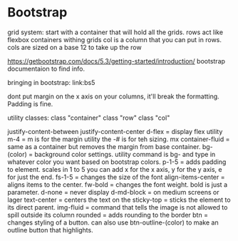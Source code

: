 # Bootstrap
grid system: 
start with a container that will hold all the grids.
rows act like flexbox containers withing grids
col is a column that you can put in rows. cols are sized on a base 12 to take up the row

https://getbootstrap.com/docs/5.3/getting-started/introduction/
bootstrap documentaion to find info.

bringing in bootstrap:
link:bs5

dont put margin on the x axis on your columns, it'll break the formatting. Padding is fine.

utility classes:
class "container"
class "row"
class "col"

justify-content-between
justify-content-center
d-flex = display flex utility
m-4 = m is for the margin utility the -# is for teh sizing. 
mx
container-fluid = same as a container but removes the margin from base container.
bg-(color) = background color settings. utility command is bg- and type in whatever color you want based on bootstrap colors.
p-1-5 = adds padding to element. scales in 1 to 5 you can add x for the x axis, y for the y axis, e for just the end.
fs-1-5 = changes the size of the font 
align-items-center = aligns items to the center.
fw-bold = changes the font weight. bold is just a parameter.
d-none = never display
d-md-block = on medium screens or lager
text-center = centers the text on the
sticky-top = sticks the element to its direct parent.
img-fluid = command that tells the image is not allowed to spill outside its column
rounded = adds rounding to the border
btn = changes styling of a button. can also use btn-outline-(color) to make an outline button that highlights.
